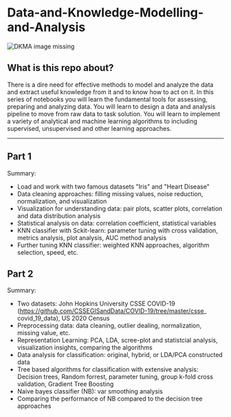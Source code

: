 # Data-and-Knowledge-Modelling-and-Analysis

![DKMA image missing](https://www.i-scoop.eu/wp-content/uploads/2015/11/Data-transformation-unstructured-data-concept.gif.webp)

## What is this repo about?
 There is a dire need for effective methods to model and analyze the data and extract useful knowledge from it and to know how to act on it. In this series of notebooks you will learn the fundamental tools for assessing, preparing and analyzing data. You will learn to design a data and analysis pipeline to move from raw data to task solution. You will learn to implement a variety of analytical and machine learning algorithms to including supervised, unsupervised and other learning approaches.
 
- - - -
## Part 1
Summary:
- Load and work with two famous datasets "Iris" and "Heart Disease" 
- Data cleaning approaches: filling missing values, noise reduction, normalization, and visualization
- Visualization for understanding data: pair plots, scatter plots, correlation and data distribution analysis
- Statistical analysis on data: correlation coefficient, statistical variables
- KNN classifier with Sckit-learn: parameter tuning with cross validation, metrics analysis, plot analysis, AUC method analysis
- Further tuning KNN classifier: weighted KNN approaches, algorithm selection, speed, etc. 


## Part 2
Summary:
- Two datasets: John Hopkins University CSSE COVID-19 (https://github.com/CSSEGISandData/COVID-19/tree/master/csse_
covid_19_data), US 2020 Census 
- Preprocessing data: data cleaning, outlier dealing, normalization, missing value, etc.
- Representation Learning: PCA, LDA, scree-plot and statistcial analysis, visualization insights, comparing the algorithms
- Data analysis for classification: original, hybrid, or LDA/PCA constructed data
- Tree based algorithms for classification with extensive analysis: Decision trees, Random forrest, parameter tuning, group k-fold cross validation, Gradient Tree Boosting
- Naive bayes classifier (NB):  var smoothing analysis
- Comparing the performance of NB compared to the decision tree approaches

